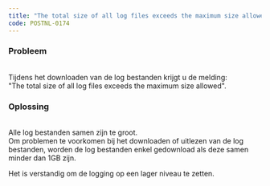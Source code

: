 ```yaml
---
title: "The total size of all log files exceeds the maximum size allowed."
code: POSTNL-0174
---
```



<p><h3>Probleem</h3><br>Tijdens het downloaden van de log bestanden krijgt u de melding:<br>"The total size of all log files exceeds the maximum size allowed".</p>
<p><h3>Oplossing</h3><br>Alle log bestanden samen zijn te groot.<br>Om problemen te voorkomen bij het downloaden of uitlezen van de log bestanden, worden de log bestanden enkel gedownload als deze samen minder dan 1GB zijn.</p>
<p>Het is verstandig om de logging op een lager niveau te zetten.</p>
